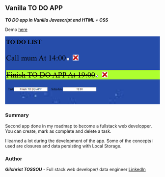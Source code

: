 ## Vanilla TO DO APP

**_TO DO app in Vanilla Javascript and HTML + CSS_**

Demo [here](http://mastermind-to-do-app.herokuapp.com/)

![TO DO app](./img/example.jpg)

### Summary

Second app done in my roadmap to become a fullstack web developper.
You can create, mark as complete and delete a task.

I learned a lot during the development of the app. Some of the concepts i used are closures and data persisting with Local Storage.

### Author

**_Gilchrist TOSSOU_** - Full stack web developer/ data engineer [LinkedIn](https://linkedin.com/in/gilchrist-tossou-a9663743/)
